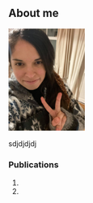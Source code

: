 ## About me

<img src="https://raw.githubusercontent.com/TamaraFA/TamaraFA.github.io/master/Tam.jpg" width="30%" height="30%">

sdjdjdjdj

### Publications
1.
2.
